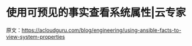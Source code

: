 # 使用可预见的事实查看系统属性|云专家

原文：<https://acloudguru.com/blog/engineering/using-ansible-facts-to-view-system-properties>